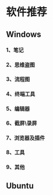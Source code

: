 # 软件推荐

## Windows

#### 1、笔记

#### 2、思维盗图

#### 3、流程图

#### 4、终端工具

#### 5、编辑器

#### 6、截屏\录屏

#### 7、浏览器及插件

#### 8、工具

#### 9、其他



## Ubuntu